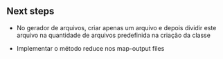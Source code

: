 ## Next steps

- No gerador de arquivos, criar apenas um arquivo e depois dividir este arquivo na quantidade de arquivos predefinida na criação da classe

- Implementar o método reduce nos map-output files